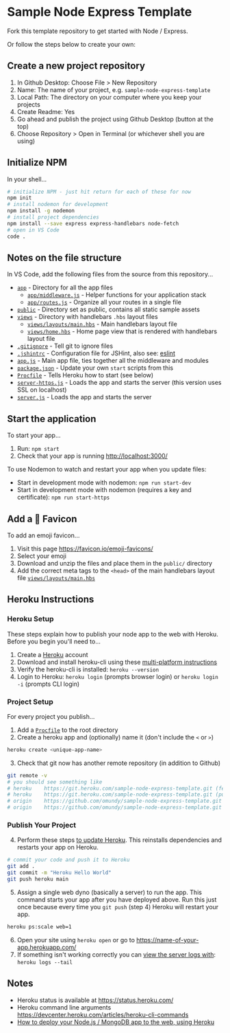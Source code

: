 # Sample Node Express Template

Fork this template repository to get started with Node / Express.


Or follow the steps below to create your own:


## Create a new project repository

1. In Github Desktop: Choose File > New Repository
1. Name: The name of your project, e.g. `sample-node-express-template`
1. Local Path: The directory on your computer where you keep your projects
1. Create Readme: Yes
1. Go ahead and publish the project using Github Desktop (button at the top)
1. Choose Repository > Open in Terminal (or whichever shell you are using)


## Initialize NPM

In your shell...
```bash
# initialize NPM - just hit return for each of these for now
npm init
# install nodemon for development
npm install -g nodemon
# install project dependencies
npm install --save express express-handlebars node-fetch
# open in VS Code
code .
```

## Notes on the file structure

In VS Code, add the following files from the source from this repository...

- [`app`](app) - Directory for all the app files
	- [`app/middleware.js`](app/middleware.js) - Helper functions for your application stack
	- [`app/routes.js`](app/routes.js) - Organize all your routes in a single file
- [`public`](public) - Directory set as public, contains all static sample assets
- [`views`](views) - Directory with handlebars `.hbs` layout files
	- [`views/layouts/main.hbs`](views/layouts/main.hbs) - Main handlebars layout file
	- [`views/home.hbs`](views/home.hbs) - Home page view that is rendered with handlebars layout file
- [`.gitignore`](.jshintrc) - Tell git to ignore files
- [`.jshintrc`](.jshintrc) - Configuration file for JSHint, also see: [eslint](https://www.testim.io/blog/eslint-vs-jshint/) 
- [`app.js`](app.js) - Main app file, ties together all the middleware and modules
- [`package.json`](package.json) - Update your own `start` scripts from this
- [`Procfile`](Procfile) - Tells Heroku how to start (see below)
- [`server-https.js`](server-https.js) - Loads the app and starts the server (this version uses SSL on localhost)
- [`server.js`](server.js) - Loads the app and starts the server



## Start the application

To start your app...

1. Run: `npm start`
1. Check that your app is running <http://localhost:3000/>

To use Nodemon to watch and restart your app when you update files:

- Start in development mode with nodemon: `npm run start-dev`
- Start in development mode with nodemon (requires a key and certificate): `npm run start-https`


## Add a 🍕 Favicon

To add an emoji favicon...

1. Visit this page https://favicon.io/emoji-favicons/
1. Select your emoji
1. Download and unzip the files and place them in the `public/` directory
1. Add the correct meta tags to the `<head>` of the main handlebars layout file [`views/layouts/main.hbs`](views/layouts/main.hbs)






## Heroku Instructions

### Heroku Setup

These steps explain how to publish your node app to the web with Heroku. Before you begin you'll need to...

1. Create a [Heroku](https://heroku.com/) account
2. Download and install heroku-cli using these [multi-platform instructions](https://devcenter.heroku.com/articles/heroku-cli#download-and-install)
3. Verify the heroku-cli is installed: `heroku --version`
4. Login to Heroku: `heroku login` (prompts browser login) or `heroku login -i` (prompts CLI login)



### Project Setup

For every project you publish...

1. Add a [`Procfile`](Procfile) to the root directory
2. Create a heroku app and (optionally) name it (don't include the `<` or `>`)

```bash
heroku create <unique-app-name>
```
3. Check that git now has another remote repository (in addition to Github)

```bash
git remote -v
# you should see something like
# heroku	https://git.heroku.com/sample-node-express-template.git (fetch)
# heroku	https://git.heroku.com/sample-node-express-template.git (push)
# origin	https://github.com/omundy/sample-node-express-template.git (fetch)
# origin	https://github.com/omundy/sample-node-express-template.git (push)
```


### Publish Your Project

4. Perform these steps [to update Heroku](https://devcenter.heroku.com/articles/git). This reinstalls dependencies and restarts your app on Heroku.

```bash
# commit your code and push it to Heroku
git add .
git commit -m "Heroku Hello World"
git push heroku main
```

5. Assign a single web dyno (basically a server) to run the app. This command starts your app after you have deployed above. Run this just once because every time you `git push` (step 4) Heroku will restart your app.
```bash
heroku ps:scale web=1
```

6. Open your site using `heroku open` or go to https://name-of-your-app.herokuapp.com/
7. If something isn't working correctly you can [view the server logs with](https://devcenter.heroku.com/articles/heroku-cli-commands): `heroku logs --tail`






## Notes

- Heroku status is available at https://status.heroku.com/
- Heroku command line arguments https://devcenter.heroku.com/articles/heroku-cli-commands
- [How to deploy your Node.js / MongoDB app to the web, using Heroku](https://medium.com/make-school/how-to-deploy-your-node-js-mongodb-app-to-the-web-using-heroku-63d4bccf2675)
